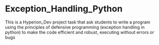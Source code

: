 # Exception_Handling_Python
This is a Hyperion_Dev project task that ask students to write a program using the principles of defensive programming (exception handling in python) to make the code efficient and robust, executing without errors or bugs
